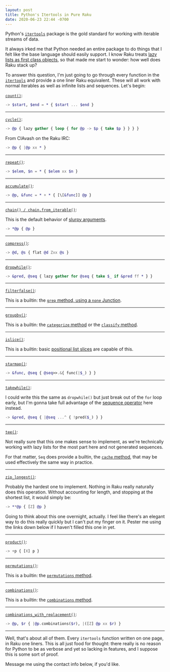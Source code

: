 ```yaml
---
layout: post
title: Python's Itertools in Pure Raku
date: 2020-06-23 22:44 -0700
---
```


Python's [`itertools`](https://docs.python.org/3/library/itertools.html) package is the gold standard for working with iterable streams of data. 

It always irked me that Python needed an entire package to do things that I felt like the base language should easily support. I know Raku treats [lazy lists as first class objects](https://docs.raku.org/language/operators#index-entry-lazy_list_%E2%80%A6), so that made me start to wonder: how well does Raku stack up?

To answer this question, I'm just going to go through every function in the [`itertools`](https://docs.python.org/3/library/itertools.html) and provide a one liner Raku equivalent. These will all work with normal iterables as well as infinite lists and sequences. Let's begin:

[`count()`](https://docs.python.org/3/library/itertools.html#itertools.count):
```raku
-> $start, $end = * { $start ... $end }
```
---

[`cycle()`](https://docs.python.org/3/library/itertools.html#itertools.cycle):
```raku
-> @p { lazy gather { loop { for @p -> $p { take $p } } } }
```
From CIAvash on the Raku IRC:
```raku
-> @p { |@p xx * }
```

---

[`repeat()`](https://docs.python.org/3/library/itertools.html#itertools.repeat):
```raku
-> $elem, $n = * { $elem xx $n }
```

---

[`accumulate()`](https://docs.python.org/3/library/itertools.html#itertools.accumulate):
```raku
-> @p, &func = * + * { [\[&func]] @p }
```

---

[`chain() / chain.from_iterable()`](https://docs.python.org/3/library/itertools.html#itertools.chain):

This is the default behavior of [slurpy arguments](https://docs.raku.org/type/Signature#Types_of_slurpy_array_parameters).
```raku
-> *@p { @p }
```

---

[`compress()`](https://docs.python.org/3/library/itertools.html#itertools.compress):

```raku
-> @d, @s { flat @d Zxx @s }
```

---

[`dropwhile()`](https://docs.python.org/3/library/itertools.html#itertools.dropwhile):

```raku
-> &pred, @seq { lazy gather for @seq { take $_ if &pred ff * } }
```

---

[`filterfalse()`](https://docs.python.org/3/library/itertools.html#itertools.filterfalse):

This is a builtin: the [`grep` method, using a `none` Junction](https://docs.raku.org/type/List#routine_grep).

---

[`groupby()`](https://docs.python.org/3/library/itertools.html#itertools.groupby):

This is a builtin: the [`categorize` method](https://docs.raku.org/type/List#routine_categorize) or the [`classify` method](https://docs.raku.org/type/List#routine_classify).

---

[`islice()`](https://docs.python.org/3/library/itertools.html#itertools.islice):

This is a builtin: basic [positional list slices](https://docs.raku.org/type/List#routine_categorize) are capable of this.

---

[`starmap()`](https://docs.python.org/3/library/itertools.html#itertools.starmap):

```raku
-> &func, @seq { @seq>>.&{ func(|$_) } }
```

---

[`takewhile()`](https://docs.python.org/3/library/itertools.html#itertools.takewhile):

I could write this the same as `dropwhile()` but just break out of the `for` loop early, but I'm gonna take full advantage of the [sequence operator](https://docs.raku.org/language/operators#infix_...) here instead.
```raku
-> &pred, @seq { |@seq ...^ { !pred($_) } }
```

---

[`tee()`](https://docs.python.org/3/library/itertools.html#itertools.tee):

Not really sure that this one makes sense to implement, as we're technically working with lazy lists for the most part here and not generated sequences. 

For that matter, `Seq` does provide a builtin, the [`cache` method](https://docs.raku.org/type/Seq#(PositionalBindFailover)_method_cache), that may be used effectively the same way in practice.

---

[`zip_longest()`](https://docs.python.org/3/library/itertools.html#itertools.zip_longest):

Probably the hardest one to implement. Nothing in Raku really naturally does this operation. Without accounting for length, and stopping at the shortest list, it would simply be:
```raku
-> **@p { [Z] @p }
```
Going to think about this one overnight, actually. I feel like there's an elegant way to do this really quickly but I can't put my finger on it. Pester me using the links down below if I haven't filled this one in yet.

---

[`product()`](https://docs.python.org/3/library/itertools.html#itertools.product):

```raku
-> +p { [X] p }
```

---

[`permutations()`](https://docs.python.org/3/library/itertools.html#itertools.permutations):

This is a builtin: the [`permutations` method](https://docs.raku.org/routine/permutations).

---

[`combinations()`](https://docs.python.org/3/library/itertools.html#itertools.combinations):

This is a builtin: the [`combinations` method](https://docs.raku.org/routine/combinations).

---

[`combinations_with_replacement()`](https://docs.python.org/3/library/itertools.html#itertools.combinations):

```raku
-> @p, $r { |@p.combinations($r), |([Z] @p xx $r) }
```

---

Well, that's about all of them. Every `itertools` function written on one page, in Raku one liners. This is all just food for thought: there really is no reason for Python to be as verbose and yet so lacking in features, and I suppose this is some sort of proof.

Message me using the contact info below, if you'd like.